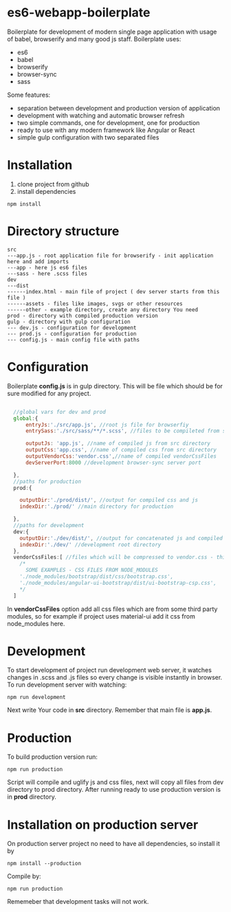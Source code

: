 # es6-webapp-boilerplate
Boilerplate for development of modern single page application with usage of babel, browserify and many good js staff. Boilerplate uses:
- es6
- babel
- browserify
- browser-sync
- sass

Some features:
- separation between development and production version of application
- development with watching and automatic browser refresh
- two simple commands, one for development, one for production
- ready to use with any modern framework like Angular or React
- simple gulp configuration with two separated files


# Installation

1. clone project from github
2. install dependencies

```
npm install
```

# Directory structure

```
src
---app.js - root application file for browserify - init application here and add imports
---app - here js es6 files
---sass - here .scss files
dev
---dist
------index.html - main file of project ( dev server starts from this file )
------assets - files like images, svgs or other resources
------other - example directory, create any directory You need
prod - directory with compiled production version
gulp - directory with gulp configuration
--- dev.js - configuration for development
--- prod.js - configuration for production
--- config.js - main config file with paths

```

# Configuration

Boilerplate **config.js** is in gulp directory. This will be file which should be for sure modified for any project.

```javascript

  //global vars for dev and prod
  global:{
      entryJs:'./src/app.js', //root js file for browserfiy
      entrySass:'./src/sass/**/*.scss', //files to be compileted from sass to app.css

      outputJs: 'app.js', //name of compiled js from src directory
      outputCss:'app.css', //name of compiled css from src directory
      outputVendorCss:'vendor.css',//name of compiled vendorCssFiles
      devServerPort:8000 //development browser-sync server port

  },
  //paths for production
  prod:{

    outputDir:'./prod/dist/', //output for compiled css and js
    indexDir:'./prod/' //main directory for production

  },
  //paths for development
  dev:{
    outputDir:'./dev/dist/', //output for concatenated js and compiled css
    indexDir:'./dev/' //development root directory
  },
  vendorCssFiles:[ //files which will be compressed to vendor.css - third party modules css
    /*
      SOME EXAMPLES - CSS FILES FROM NODE_MODULES
    './node_modules/bootstrap/dist/css/bootstrap.css',
    './node_modules/angular-ui-bootstrap/dist/ui-bootstrap-csp.css',
    */
  ]

```

In **vendorCssFiles** option add all css files which are from some third party modules, so for example if project 
uses material-ui add it css from node_modules here.

# Development

To start development of project run development web server, it watches changes in .scss and .js files so every change
is visible instantly in browser. To run development server with watching:

``` npm run development ```

Next write Your code in **src** directory. Remember that main file is **app.js**.

# Production

To build production version run:
```
npm run production
```

Script will compile and uglify js and css files, next will copy all files from dev directory to prod directory. After running ready
to use production version is in **prod** directory.

# Installation on production server

On production server project no need to have all dependencies, so install it by 
```
npm install --production
```

Compile by:
```
npm run production
```

Rememeber that development tasks will not work.



